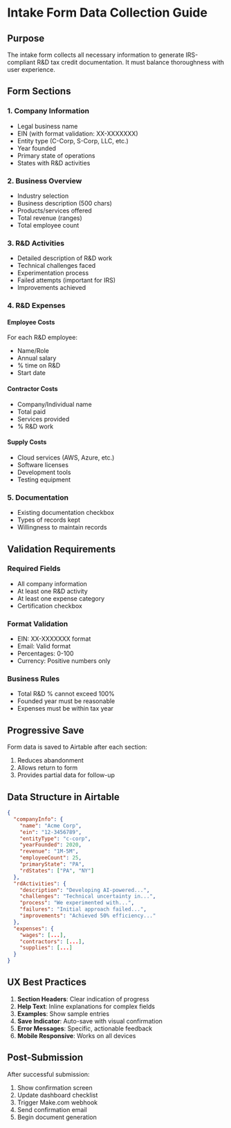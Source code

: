 # Intake Form Data Collection Guide

## Purpose

The intake form collects all necessary information to generate IRS-compliant R&D tax credit documentation. It must balance thoroughness with user experience.

## Form Sections

### 1. Company Information
- Legal business name
- EIN (with format validation: XX-XXXXXXX)
- Entity type (C-Corp, S-Corp, LLC, etc.)
- Year founded
- Primary state of operations
- States with R&D activities

### 2. Business Overview
- Industry selection
- Business description (500 chars)
- Products/services offered
- Total revenue (ranges)
- Total employee count

### 3. R&D Activities
- Detailed description of R&D work
- Technical challenges faced
- Experimentation process
- Failed attempts (important for IRS)
- Improvements achieved

### 4. R&D Expenses

#### Employee Costs
For each R&D employee:
- Name/Role
- Annual salary
- % time on R&D
- Start date

#### Contractor Costs
- Company/Individual name
- Total paid
- Services provided
- % R&D work

#### Supply Costs
- Cloud services (AWS, Azure, etc.)
- Software licenses
- Development tools
- Testing equipment

### 5. Documentation
- Existing documentation checkbox
- Types of records kept
- Willingness to maintain records

## Validation Requirements

### Required Fields
- All company information
- At least one R&D activity
- At least one expense category
- Certification checkbox

### Format Validation
- EIN: XX-XXXXXXX format
- Email: Valid format
- Percentages: 0-100
- Currency: Positive numbers only

### Business Rules
- Total R&D % cannot exceed 100%
- Founded year must be reasonable
- Expenses must be within tax year

## Progressive Save

Form data is saved to Airtable after each section:
1. Reduces abandonment
2. Allows return to form
3. Provides partial data for follow-up

## Data Structure in Airtable

```json
{
  "companyInfo": {
    "name": "Acme Corp",
    "ein": "12-3456789",
    "entityType": "c-corp",
    "yearFounded": 2020,
    "revenue": "1M-5M",
    "employeeCount": 25,
    "primaryState": "PA",
    "rdStates": ["PA", "NY"]
  },
  "rdActivities": {
    "description": "Developing AI-powered...",
    "challenges": "Technical uncertainty in...",
    "process": "We experimented with...",
    "failures": "Initial approach failed...",
    "improvements": "Achieved 50% efficiency..."
  },
  "expenses": {
    "wages": [...],
    "contractors": [...],
    "supplies": [...]
  }
}
```

## UX Best Practices

1. **Section Headers**: Clear indication of progress
2. **Help Text**: Inline explanations for complex fields
3. **Examples**: Show sample entries
4. **Save Indicator**: Auto-save with visual confirmation
5. **Error Messages**: Specific, actionable feedback
6. **Mobile Responsive**: Works on all devices

## Post-Submission

After successful submission:
1. Show confirmation screen
2. Update dashboard checklist
3. Trigger Make.com webhook
4. Send confirmation email
5. Begin document generation